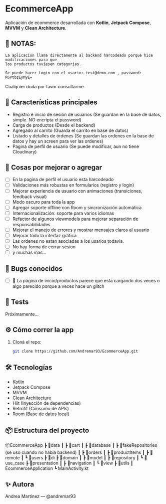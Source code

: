 # EcommerceApp

Aplicación de ecommerce desarrollada con **Kotlin**, **Jetpack Compose**, **MVVM** y **Clean Architecture**.


## 🔔 NOTAS: 
    La aplicación llama directamente al backend harcodeado porque hice modificaciones para que
    los productos tuviesen categorias. 

    Se puede hacer Login con el usario: test@demo.com , password: RGVtbzEyMyE=

   Cualquier duda por favor consultarme. 

## 🚀 Características principales

- Registro e inicio de sesión de usuarios (Se guardan en la base de datos, simple. NO encripta el password)
- Carga de productos (Desde el backend)
- Agregado al carrito (Guarda el carrito en base de datos)
- Listado y detalles de órdenes (Se guardan las ordenes en la base de datos y hay un screen para ver las ordenes)
- Pagina de perfil de usuario (Se puede modificar, aun no tiene Cloudinary)

## 🧩 Cosas por mejorar o agregar
- [ ] En la pagina de perfil el usuario esta harcodeado
- [ ] Validaciones más robustas en formularios (registro y login)
- [ ] Mejorar experiencia de usuario con animaciones (transiciones, feedback visual)
- [ ] Modo oscuro para toda la app
- [ ] Agregar soporte offline con Room y sincronización automática
- [ ] Internacionalización: soporte para varios idiomas
- [ ] Refactor de algunos viewmodels para mejorar separación de responsabilidades
- [ ] Mejorar el manejo de errores y mostrar mensajes claros al usuario
- [ ] Mejorar todo la interfaz gráfica
- [ ] Las ordenes no estan asociadas a los usarios todavia.
- [ ] No hay forma de cerrar sesion
- [ ] y muchas mas... 

## 🐞 Bugs conocidos

- [ ] 🔄 La página de inicio/productos parece que esta cargando dos veces o algo parecido porque a veces hace un glitch

## 🧪 Tests
Próximamente...

## ⚙️ Cómo correr la app

1. Cloná el repo:
   ```bash
   git clone https://github.com/Andremar93/EcommerceApp.git


## 🛠 Tecnologías

- Kotlin
- Jetpack Compose
- MVVM
- Clean Architecture
- Hilt (Inyección de dependencias)
- Retrofit (Consumo de APIs)
- Room (Base de datos local)

## 📦 Estructura del proyecto


📦EcommerceApp
┣ 📂data
┃ ┣ 📂cart
┃ ┣ 📂database
┃ ┣ 📂fakeRepositories (se uso cuando no habia backend)
┃ ┣ 📂orders
┃ ┣ 📂productItems
┃ ┣ 📂remote
┃ ┗ 📂users
┣ 📂di
┣ 📂domain
┃ ┣ 📂model
┃ ┣ 📂repository
┃ ┗ 📂use_case
┣ 📂presentation
┃ ┣ 📂navigation
┃ ┗ 📂view
┣ 📂utils
┃ EcommerceApplication
┗ MainActivity.kt

## ✨ Autora
Andrea Martínez — @andremar93






